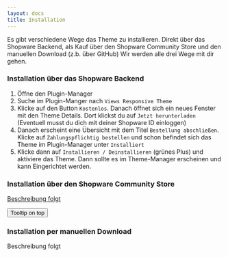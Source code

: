 ```yaml
---
layout: docs
title: Installation
---
```


Es gibt verschiedene Wege das Theme zu installieren.
Direkt über das Shopware Backend, als Kauf über den Shopware Community Store und den manuellen Download (z.b. über GitHub)
Wir werden alle drei Wege mit dir gehen.

### Installation über das Shopware Backend

1. Öffne den Plugin-Manager
2. Suche im Plugin-Manger nach `Views Responsive Theme`
3. Klicke auf den Button `Kostenlos`. Danach öffnet sich ein neues Fenster mit den Theme Details. Dort klickst du auf `Jetzt herunterladen` (Eventuell musst du dich mit deiner Shopware ID einloggen)
4. Danach erscheint eine Übersicht mit dem Titel `Bestellung abschließen`. Klicke auf `Zahlungspflichtig bestellen` und schon befindet sich das Theme im Plugin-Manager unter `Installiert`
5. Klicke dann auf `Installieren / Deinstallieren` (grünes Plus) und aktiviere das Theme. Dann sollte es im Theme-Manager erscheinen und kann Eingerichtet werden.

### Installation über den Shopware Community Store

<u>Beschreibung folgt</u>

<button type="button" class="btn btn-secondary" data-toggle="tooltip" data-placement="top" title="Tooltip on top">
  Tooltip on top
</button>

### Installation per manuellen Download

Beschreibung folgt

